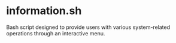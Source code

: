 # information.sh
Bash script designed to provide users with various system-related operations through an interactive menu. 
